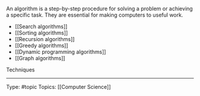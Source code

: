 An algorithm is a step-by-step procedure for solving a problem or achieving a specific task. They are essential for making computers to useful work.

- [[Search algorithms]]
- [[Sorting algorithms]]
- [[Recursion algorithms]]
- [[Greedy algorithms]]
- [[Dynamic programming algorithms]]
- [[Graph algorithms]]

Techniques


___
Type: #topic 
Topics: [[Computer Science]]


